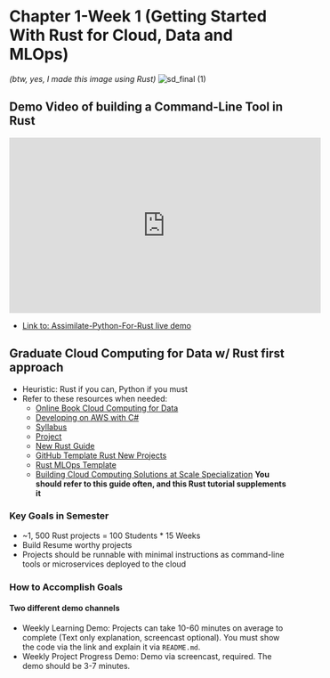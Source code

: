 # Chapter 1-Week 1 (Getting Started With Rust for Cloud, Data and MLOps)

*(btw, yes, I made this image using Rust)*
![sd_final (1)](https://user-images.githubusercontent.com/58792/213264730-91ea442f-ec3d-4af2-9975-500c0d9ac7d0.png)

## Demo Video of building a Command-Line Tool in Rust

<iframe width="560" height="315" src="https://www.youtube.com/embed/wl77SW57odA" title="YouTube video player" frameborder="0" allow="accelerometer; autoplay; clipboard-write; encrypted-media; gyroscope; picture-in-picture; web-share" allowfullscreen></iframe>

* [Link to: Assimilate-Python-For-Rust live demo](https://www.youtube.com/watch?v=wl77SW57odA&t=972s)

## Graduate Cloud Computing for Data w/ Rust first approach

* Heuristic:  Rust if you can, Python if you must
* Refer to these resources when needed:  
    * [Online Book Cloud Computing for Data](https://paiml.com/docs/home/books/cloud-computing-for-data/)
    * [Developing on AWS with C#](https://d1.awsstatic.com/developer-center/Developing-on-AWS-with-CSharp.pdf)
    * [Syllabus](https://noahgift.github.io/cloud-data-analysis-at-scale/syllabus)
    * [Project](https://noahgift.github.io/cloud-data-analysis-at-scale/projects)
    * [New Rust Guide](https://nogibjj.github.io/rust-tutorial/)
    * [GitHub Template Rust New Projects](https://github.com/noahgift/rust-new-project-template)
    * [Rust MLOps Template](https://github.com/nogibjj/rust-mlops-template)
    * [Building Cloud Computing Solutions at Scale Specialization](https://www.coursera.org/specializations/building-cloud-computing-solutions-at-scale) **You should refer to this guide often, and this Rust tutorial supplements it**

### Key Goals in Semester

* ~1, 500 Rust projects = 100 Students * 15 Weeks
* Build Resume worthy projects
* Projects should be runnable with minimal instructions as command-line tools or microservices deployed to the cloud

### How to Accomplish Goals

#### Two different demo channels

* Weekly Learning Demo:  Projects can take 10-60 minutes on average to complete (Text only explanation, screencast optional). You must show the code via the link and explain it via `README.md`.
* Weekly Project Progress Demo:  Demo via screencast, required. The demo should be 3-7 minutes.
